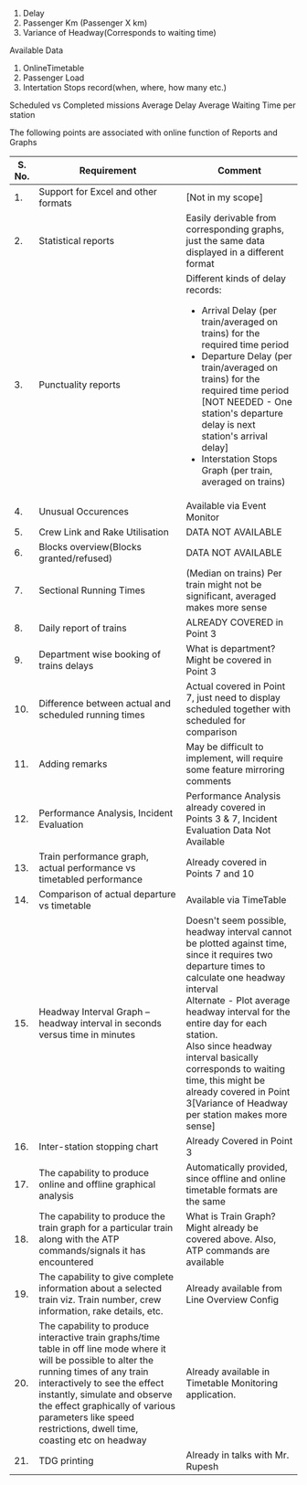 1. Delay
2. Passenger Km (Passenger X km)
3. Variance of Headway(Corresponds to waiting time)

Available Data
1. OnlineTimetable
2. Passenger Load
3. Intertation Stops record(when, where, how many etc.)

Scheduled vs Completed missions
Average Delay
Average Waiting Time per station

The following points are associated with online function of Reports and Graphs

S. No.|Requirement|Comment
------|------|--------
1.|Support for Excel and other formats|[Not in my scope]
2.|Statistical reports|Easily derivable from corresponding graphs, just the same data displayed in a different format
3.|Punctuality reports|Different kinds of delay records:<ul><li>Arrival Delay (per train/averaged on trains) for the required time period</li><li> Departure Delay (per train/averaged on trains) for the required time period [NOT NEEDED - One station's departure delay is next station's arrival delay]</li><li> Interstation Stops Graph (per train, averaged on trains)</li></ul>
4.|Unusual Occurences|Available via Event Monitor
5.|Crew Link and Rake Utilisation|DATA NOT AVAILABLE
6.|Blocks overview(Blocks granted/refused)|DATA NOT AVAILABLE
7.|Sectional Running Times|(Median on trains) Per train might not be significant, averaged makes more sense
8.|Daily report of trains|ALREADY COVERED in Point 3
9.|Department wise booking of trains delays|What is department? Might be covered in Point 3
10.|Difference between actual and scheduled running times|Actual covered in Point 7, just need to display scheduled together with scheduled for comparison
11.|Adding remarks|May be difficult to implement, will require some feature mirroring comments
12.|Performance Analysis, Incident Evaluation|Performance Analysis already covered in Points 3 & 7, Incident Evaluation Data Not Available
13.|Train performance graph, actual performance vs timetabled performance|Already covered in Points 7 and 10
14.|Comparison of actual departure vs timetable|Available via TimeTable
15.|Headway Interval Graph – headway interval in seconds versus time in minutes|Doesn't seem possible, headway interval cannot be plotted against time, since it requires two departure times to calculate one headway interval<br/>Alternate - Plot average headway interval for the entire day for each station.<br/>Also since headway interval basically corresponds to waiting time, this might be already covered in Point 3[Variance of Headway per station makes more sense]
16.|Inter-station stopping chart|Already Covered in Point 3
17.|The capability to produce online and offline graphical analysis|Automatically provided, since offline and online timetable formats are the same
18.|The capability to produce the train graph for a particular train along with the ATP commands/signals it has encountered|What is Train Graph? Might already be covered above. Also, ATP commands are available
19.|The capability to give complete information about a selected train viz. Train number, crew information, rake details, etc.|Already available from Line Overview Config
20.|The capability to produce interactive train graphs/time table in off line mode where it will be possible to alter the running times of any train interactively to see the effect instantly, simulate and observe the effect graphically of various parameters like speed restrictions, dwell time, coasting etc on headway|Already available in Timetable Monitoring application.
21.|TDG printing|Already in talks with Mr. Rupesh


